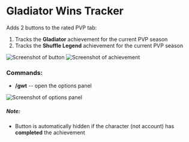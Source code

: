 # Gladiator Wins Tracker

Adds 2 buttons to the rated PVP tab:

1. Tracks the **Gladiator** achievement for the current PVP season
2. Tracks the **Shuffle Legend** achievement for the current PVP season

![Screenshot of button](https://imgur.com/vfBbRcu.png)
![Screenshot of achievement](https://imgur.com/lIiIcQr.png)

### Commands:

- **/gwt** -- open the options panel

![Screenshot of options panel](https://imgur.com/QKSsYJn.png)

##### Note:

- Button is automatically hidden if the character (not account) has **completed** the achievement
